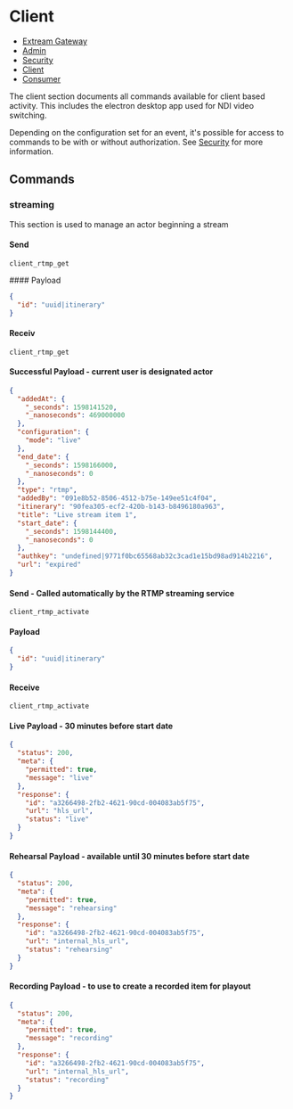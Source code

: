 # Client

* [Extream Gateway](index.html)
* [Admin](admin.html)
* [Security](security.html)
* [Client](client.html)
* [Consumer](consumer.html)

The client section documents all commands available for client based activity. This includes the electron desktop app used for NDI video switching.

Depending on the configuration set for an event, it's possible for access to commands to be with or without authorization. See [Security](security.md) for more information.

## Commands

### streaming

This section is used to manage an actor beginning a stream

#### Send

`client_rtmp_get`

#### Payload

```JSON
{
  "id": "uuid|itinerary"
}
```

#### Receiv

`client_rtmp_get`

#### Successful Payload - current user is designated actor

```JSON
{
  "addedAt": {
    "_seconds": 1598141520,
    "_nanoseconds": 469000000
  },
  "configuration": {
    "mode": "live"
  },
  "end_date": {
    "_seconds": 1598166000,
    "_nanoseconds": 0
  },
  "type": "rtmp",
  "addedBy": "091e8b52-8506-4512-b75e-149ee51c4f04",
  "itinerary": "90fea305-ecf2-420b-b143-b8496180a963",
  "title": "Live stream item 1",
  "start_date": {
    "_seconds": 1598144400,
    "_nanoseconds": 0
  },
  "authkey": "undefined|9771f0bc65568ab32c3cad1e15bd98ad914b2216",
  "url": "expired"
}
```

#### Send - Called automatically by the RTMP streaming service

`client_rtmp_activate`

#### Payload

```JSON
{
  "id": "uuid|itinerary"
}
```

#### Receive

`client_rtmp_activate`

#### Live Payload - 30 minutes before start date

```JSON
{
  "status": 200,
  "meta": {
    "permitted": true,
    "message": "live"
  },
  "response": {
    "id": "a3266498-2fb2-4621-90cd-004083ab5f75",
    "url": "hls_url",
    "status": "live"
  }
}
```

#### Rehearsal Payload - available until 30 minutes before start date

```JSON
{
  "status": 200,
  "meta": {
    "permitted": true,
    "message": "rehearsing"
  },
  "response": {
    "id": "a3266498-2fb2-4621-90cd-004083ab5f75",
    "url": "internal_hls_url",
    "status": "rehearsing"
  }
}
```

#### Recording Payload - to use to create a recorded item for playout

```JSON
{
  "status": 200,
  "meta": {
    "permitted": true,
    "message": "recording"
  },
  "response": {
    "id": "a3266498-2fb2-4621-90cd-004083ab5f75",
    "url": "internal_hls_url",
    "status": "recording"
  }
}
```